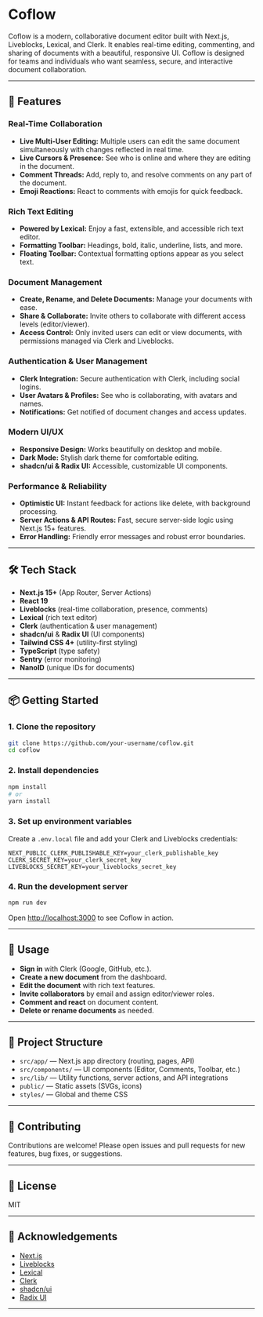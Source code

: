 # Coflow

Coflow is a modern, collaborative document editor built with Next.js, Liveblocks, Lexical, and Clerk. It enables real-time editing, commenting, and sharing of documents with a beautiful, responsive UI. Coflow is designed for teams and individuals who want seamless, secure, and interactive document collaboration.

---

## 🚀 Features

### Real-Time Collaboration
- **Live Multi-User Editing:** Multiple users can edit the same document simultaneously with changes reflected in real time.
- **Live Cursors & Presence:** See who is online and where they are editing in the document.
- **Comment Threads:** Add, reply to, and resolve comments on any part of the document.
- **Emoji Reactions:** React to comments with emojis for quick feedback.

### Rich Text Editing
- **Powered by Lexical:** Enjoy a fast, extensible, and accessible rich text editor.
- **Formatting Toolbar:** Headings, bold, italic, underline, lists, and more.
- **Floating Toolbar:** Contextual formatting options appear as you select text.

### Document Management
- **Create, Rename, and Delete Documents:** Manage your documents with ease.
- **Share & Collaborate:** Invite others to collaborate with different access levels (editor/viewer).
- **Access Control:** Only invited users can edit or view documents, with permissions managed via Clerk and Liveblocks.

### Authentication & User Management
- **Clerk Integration:** Secure authentication with Clerk, including social logins.
- **User Avatars & Profiles:** See who is collaborating, with avatars and names.
- **Notifications:** Get notified of document changes and access updates.

### Modern UI/UX
- **Responsive Design:** Works beautifully on desktop and mobile.
- **Dark Mode:** Stylish dark theme for comfortable editing.
- **shadcn/ui & Radix UI:** Accessible, customizable UI components.

### Performance & Reliability
- **Optimistic UI:** Instant feedback for actions like delete, with background processing.
- **Server Actions & API Routes:** Fast, secure server-side logic using Next.js 15+ features.
- **Error Handling:** Friendly error messages and robust error boundaries.

---

## 🛠️ Tech Stack

- **Next.js 15+** (App Router, Server Actions)
- **React 19**
- **Liveblocks** (real-time collaboration, presence, comments)
- **Lexical** (rich text editor)
- **Clerk** (authentication & user management)
- **shadcn/ui** & **Radix UI** (UI components)
- **Tailwind CSS 4+** (utility-first styling)
- **TypeScript** (type safety)
- **Sentry** (error monitoring)
- **NanoID** (unique IDs for documents)

---

## 📦 Getting Started

### 1. Clone the repository

```bash
git clone https://github.com/your-username/coflow.git
cd coflow
```

### 2. Install dependencies

```bash
npm install
# or
yarn install
```

### 3. Set up environment variables

Create a `.env.local` file and add your Clerk and Liveblocks credentials:

```
NEXT_PUBLIC_CLERK_PUBLISHABLE_KEY=your_clerk_publishable_key
CLERK_SECRET_KEY=your_clerk_secret_key
LIVEBLOCKS_SECRET_KEY=your_liveblocks_secret_key
```

### 4. Run the development server

```bash
npm run dev
```

Open [http://localhost:3000](http://localhost:3000) to see Coflow in action.

---

## 📝 Usage

- **Sign in** with Clerk (Google, GitHub, etc.).
- **Create a new document** from the dashboard.
- **Edit the document** with rich text features.
- **Invite collaborators** by email and assign editor/viewer roles.
- **Comment and react** on document content.
- **Delete or rename documents** as needed.

---

## 📁 Project Structure

- `src/app/` — Next.js app directory (routing, pages, API)
- `src/components/` — UI components (Editor, Comments, Toolbar, etc.)
- `src/lib/` — Utility functions, server actions, and API integrations
- `public/` — Static assets (SVGs, icons)
- `styles/` — Global and theme CSS

---

## 🤝 Contributing

Contributions are welcome! Please open issues and pull requests for new features, bug fixes, or suggestions.

---

## 📜 License

MIT

---

## 🙏 Acknowledgements

- [Next.js](https://nextjs.org/)
- [Liveblocks](https://liveblocks.io/)
- [Lexical](https://lexical.dev/)
- [Clerk](https://clerk.com/)
- [shadcn/ui](https://ui.shadcn.com/)
- [Radix UI](https://www.radix-ui.com/)

---
